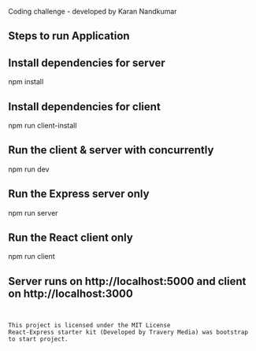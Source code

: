 Coding challenge -
developed by Karan Nandkumar 

## Steps to run Application 

## Install dependencies for server
npm install

## Install dependencies for client
npm run client-install

## Run the client & server with concurrently
npm run dev

## Run the Express server only
npm run server

## Run the React client only
npm run client

## Server runs on http://localhost:5000 and client on http://localhost:3000
```


This project is licensed under the MIT License
React-Express starter kit (Developed by Travery Media) was bootstrap to start project.
